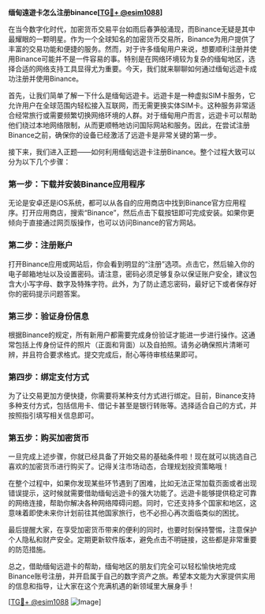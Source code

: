 **缅甸遠遊卡怎么注册binance[[TG💪+ @esim1088](https://t.me/s/esim1088)]**

在当今数字化时代，加密货币交易平台如雨后春笋般涌现，而Binance无疑是其中最耀眼的一颗明星。作为一个全球知名的加密货币交易所，Binance为用户提供了丰富的交易功能和便捷的服务。然而，对于许多缅甸用户来说，想要顺利注册并使用Binance可能并不是一件容易的事。特别是在网络环境较为复杂的缅甸地区，选择合适的网络支持工具显得尤为重要。今天，我们就来聊聊如何通过缅甸远遊卡成功注册并使用Binance。

首先，让我们简单了解一下什么是缅甸远遊卡。远遊卡是一种虚拟SIM卡服务，它允许用户在全球范围内轻松接入互联网，而无需更换实体SIM卡。这种服务非常适合经常旅行或需要频繁切换网络环境的人群。对于缅甸用户而言，远遊卡可以帮助他们绕过本地网络限制，从而更顺畅地访问国际网站和服务。因此，在尝试注册Binance之前，确保你的设备已经激活了远遊卡是非常关键的第一步。

接下来，我们进入正题——如何利用缅甸远遊卡注册Binance。整个过程大致可以分为以下几个步骤：

### 第一步：下载并安装Binance应用程序

无论是安卓还是iOS系统，都可以从各自的应用商店中找到Binance官方应用程序。打开应用商店，搜索“Binance”，然后点击下载按钮即可完成安装。如果你更倾向于直接通过网页版操作，也可以访问Binance的官方网站。

### 第二步：注册账户

打开Binance应用或网站后，你会看到明显的“注册”选项。点击它，然后输入你的电子邮箱地址以及设置密码。请注意，密码必须足够复杂以保证账户安全，建议包含大小写字母、数字及特殊字符。此外，为了防止遗忘密码，最好记下或者保存好你的密码提示问题答案。

### 第三步：验证身份信息

根据Binance的规定，所有新用户都需要完成身份验证才能进一步进行操作。这通常包括上传身份证件的照片（正面和背面）以及自拍照。请务必确保照片清晰可辨，并且符合要求格式。提交完成后，耐心等待审核结果即可。

### 第四步：绑定支付方式

为了让交易更加方便快捷，你需要将某种支付方式进行绑定。目前，Binance支持多种支付方式，包括信用卡、借记卡甚至是银行转账等。选择适合自己的方式，并按照指引填写相关信息即可。

### 第五步：购买加密货币

一旦完成上述步骤，你就已经具备了开始交易的基础条件啦！现在就可以挑选自己喜欢的加密货币进行购买了。记得关注市场动态，合理规划投资策略哦！

在整个过程中，如果你发现某些环节遇到了困难，比如无法正常加载页面或者出现错误提示，这时候就需要借助缅甸远遊卡的强大功能了。远遊卡能够提供稳定可靠的网络连接，帮助你解决各种网络障碍问题。同时，它还支持多个国家和地区，这意味着即使未来你计划前往其他国家旅行，也不必担心再次面临类似的困扰。

最后提醒大家，在享受加密货币带来的便利的同时，也要时刻保持警惕，注意保护个人隐私和财产安全。定期更新软件版本，避免点击不明链接，这些都是非常重要的防范措施。

总之，借助缅甸远遊卡的帮助，缅甸地区的朋友们完全可以轻松愉快地完成Binance账号注册，并开启属于自己的数字资产之旅。希望本文能为大家提供实用的信息和指导，让大家在这个充满机遇的新领域里大展身手！

[[TG💪+ @esim1088](https://t.me/s/esim1088) ![Image](https://i.postimg.cc/4NQfJmqS/Snipaste-2025-05-13-00-14-12.png)]